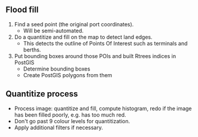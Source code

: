 ## Flood fill

1. Find a seed point (the original port coordinates).
    - Will be semi-automated.
2. Do a quantitize and fill on the map to detect land edges.
    - This detects the outline of Points Of Interest such as terminals and berths.
3. Put bounding boxes around those POIs and built Rtrees indices in PostGIS
    - Determine bounding boxes
    - Create PostGIS polygons from them


## Quantitize process

- Process image: quantitize and fill, compute histogram,
  redo if the image has been filled poorly, e.g. has too much red.
- Don't go past 9 colour levels for quantitization.
- Apply additional filters if necessary.
